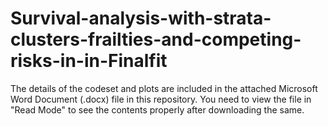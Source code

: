 # Survival-analysis-with-strata-clusters-frailties-and-competing-risks-in-in-Finalfit

The details of the codeset and plots are included in the attached Microsoft Word Document (.docx) file in this repository. 
You need to view the file in "Read Mode" to see the contents properly after downloading the same.
